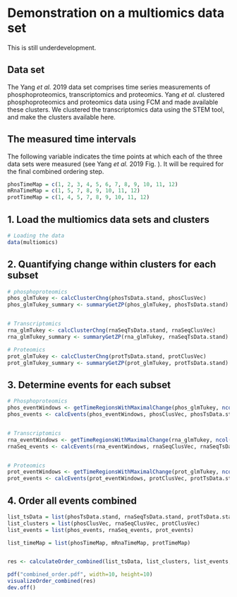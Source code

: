 # Demonstration on a multiomics data set

This is still underdevelopment.

## Data set

The Yang *et al.* 2019 data set comprises time series measurements of phosphoproteomics, transcriptomics and proteomics. Yang *et al.* clustered phosphoproteomics and proteomics data using FCM and made available these clusters. We clustered the transcriptomics data using the STEM tool, and make the clusters available here.


## The measured time intervals
The following variable indicates the time points at which each of the three data sets were measured (see Yang *et al.* 2019 Fig. ). It will be required for the final combined ordering step.

```R
phosTimeMap = c(1, 2, 3, 4, 5, 6, 7, 8, 9, 10, 11, 12)
mRnaTimeMap = c(1, 5, 7, 8, 9, 10, 11, 12)
protTimeMap = c(1, 4, 5, 7, 8, 9, 10, 11, 12)

```

## 1. Load the multiomics data sets and clusters

```R
# Loading the data
data(multiomics)

```

## 2. Quantifying change within clusters for each subset
```R
# phosphoproteomics
phos_glmTukey <- calcClusterChng(phosTsData.stand, phosClusVec)
phos_glmTukey_summary <- summaryGetZP(phos_glmTukey, phosTsData.stand)


# Transcriptomics
rna_glmTukey <- calcClusterChng(rnaSeqTsData.stand, rnaSeqClusVec)
rna_glmTukey_summary <- summaryGetZP(rna_glmTukey, rnaSeqTsData.stand)

# Proteomics
prot_glmTukey <- calcClusterChng(protTsData.stand, protClusVec)
prot_glmTukey_summary <- summaryGetZP(prot_glmTukey, protTsData.stand)

```


## 3. Determine events for each subset
```R
# Phosphoproteomics
phos_eventWindows <- getTimeRegionsWithMaximalChange(phos_glmTukey, ncol(phosTsData.stand), 0.05, phosZscoreTh=15, dephosZscoreTh=-15)
phos_events <- calcEvents(phos_eventWindows, phosClusVec, phosTsData.stand)


# Transcriptomics
rna_eventWindows <- getTimeRegionsWithMaximalChange(rna_glmTukey, ncol(rnaSeqTsData.stand), 0.05, phosZscoreTh=15, dephosZscoreTh=-15)
rnaSeq_events <- calcEvents(rna_eventWindows, rnaSeqClusVec, rnaSeqTsData.stand)


# Proteomics
prot_eventWindows <- getTimeRegionsWithMaximalChange(prot_glmTukey, ncol(protTsData.stand), 0.05, phosZscoreTh=15, dephosZscoreTh=-15)
prot_events <- calcEvents(prot_eventWindows, protClusVec, protTsData.stand)

```


## 4. Order all events combined
```R
list_tsData = list(phosTsData.stand, rnaSeqTsData.stand, protTsData.stand)
list_clusters = list(phosClusVec, rnaSeqClusVec, protClusVec)
list_events = list(phos_events, rnaSeq_events, prot_events)

list_timeMap = list(phosTimeMap, mRnaTimeMap, protTimeMap)


res <- calculateOrder_combined(list_tsData, list_clusters, list_events, list_timeMap, 't-test')

pdf("combined_order.pdf", width=10, height=10)
visualizeOrder_combined(res)
dev.off()
```
